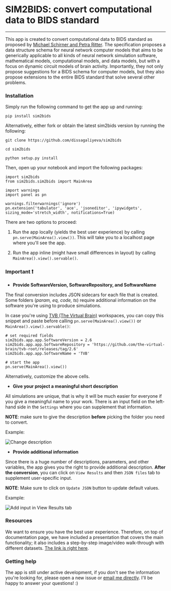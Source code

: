 # SIM2BIDS: convert computational data to BIDS standard

---

This app is created to convert computational data to BIDS standard as proposed by [Michael Schirner and Petra Ritter](https://docs.google.com/document/d/1NT1ERdL41oz3NibIFRyVQ2iR8xH-dKY-lRCB4eyVeRo/edit?usp=sharing).
The specification proposes a data structure schema for neural network computer models that aims to be generically applicable to all kinds of neural network simulation software, mathematical models, computational models, and data models, but with a focus on dynamic circuit models of brain activity. Importantly, they not only propose suggestions for a BIDS schema for computer models, but they also propose extensions to the entire BIDS standard that solve several other problems.

### Installation

Simply run the following command to get the app up and running:

```
pip install sim2bids
```

Alternatively, either fork or obtain the latest sim2bids version by running the following:

```
git clone https://github.com/dissagaliyeva/sim2bids

cd sim2bids

python setup.py install
```

Then, open up your notebook and import the following packages:

```
import sim2bids
from sim2bids.sim2bids import MainArea

import warnings
import panel as pn

warnings.filterwarnings('ignore')
pn.extension('tabulator', 'ace', 'jsoneditor', 'ipywidgets', sizing_mode='stretch_width', notifications=True)
```

There are two options to proceed:

1. Run the app locally (yields the best user experience) by calling `pn.serve(MainArea().view())`. This will take you to 
a localhost page where you'll see the app. 

2. Run the app inline (might have small differences in layout) by calling `MainArea().view().servable()`. 

### Important ❗

- **Provide SoftwareVersion, SoftwareRepository, and SoftwareName** 

The final conversion includes JSON sidecars for each file that is created. Some folders (*param, eq, code, ts*) require 
additional information on the software you're using to produce simulations. 

In case you're using [TVB (The Virtual Brain)](https://github.com/the-virtual-brain) workspaces, you can copy this snippet
and paste before calling `pn.serve(MainArea().view())` or `MainArea().view().servable()`:

```
# set required fields
sim2bids.app.app.SoftwareVersion = 2.6
sim2bids.app.app.SoftwareRepository = 'https://github.com/the-virtual-brain/tvb-root/releases/tag/2.6'
sim2bids.app.app.SoftwareName = 'TVB'

# start the app
pn.serve(MainArea().view())
```

Alternatively, customize the above cells. 


- **Give your project a meaningful short description**

All simulations are unique, that is why it will be much easier for everyone if you give a meaningful name to your work. 
There is an input field on the left-hand side in the `Settings` where you can supplement that information. 

**NOTE**: make sure to give the description **before** picking the folder you need to convert.  

Example:

![Change description](https://raw.githubusercontent.com/dissagaliyeva/sim2bids/main/static/readme/change_desc.png)


- **Provide additional information**

Since there is a huge number of descriptions, parameters, and other variables, the app gives you the right to provide additional description.
**After the conversion**, you can click on `View Results` and then `JSON files` tab to supplement user-specific input. 

**NOTE**: Make sure to click on `Update JSON` button to update default values. 

Example:

![Add input in View Results tab](https://raw.githubusercontent.com/dissagaliyeva/sim2bids/main/static/readme/add_input.png)


### Resources

We want to ensure you have the best user experience. Therefore, on top of documentation page, we have included a presentation
that covers the main functionality; it also includes a step-by-step image/video walk-through with different datasets. [The link is right here](https://docs.google.com/presentation/d/12sUkOP7iv3CEn1pecu3ABiBBhPIFromMwfJXmnjbebQ/edit?usp=sharing).


### Getting help

The app is still under active development, if you don't see the information you're looking for, please open a new issue or [email me directly](mailto:dinarissaa@gmail.com). I'll be happy to answer your questions! :)


